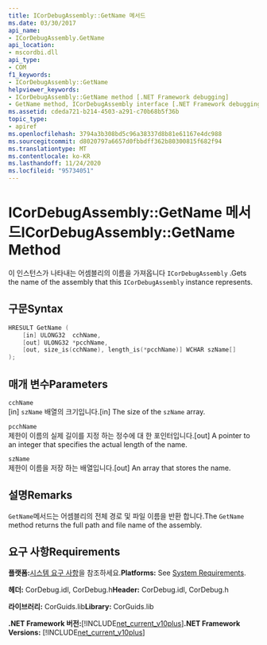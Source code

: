 ```yaml
---
title: ICorDebugAssembly::GetName 메서드
ms.date: 03/30/2017
api_name:
- ICorDebugAssembly.GetName
api_location:
- mscordbi.dll
api_type:
- COM
f1_keywords:
- ICorDebugAssembly::GetName
helpviewer_keywords:
- ICorDebugAssembly::GetName method [.NET Framework debugging]
- GetName method, ICorDebugAssembly interface [.NET Framework debugging]
ms.assetid: cdeda721-b214-4503-a291-c70b68b5f36b
topic_type:
- apiref
ms.openlocfilehash: 3794a3b308bd5c96a38337d8b81e61167e4dc988
ms.sourcegitcommit: d8020797a6657d0fbbdff362b80300815f682f94
ms.translationtype: MT
ms.contentlocale: ko-KR
ms.lasthandoff: 11/24/2020
ms.locfileid: "95734051"
---
```

# <a name="icordebugassemblygetname-method"></a><span data-ttu-id="29397-102">ICorDebugAssembly::GetName 메서드</span><span class="sxs-lookup"><span data-stu-id="29397-102">ICorDebugAssembly::GetName Method</span></span>

<span data-ttu-id="29397-103">이 인스턴스가 나타내는 어셈블리의 이름을 가져옵니다 `ICorDebugAssembly` .</span><span class="sxs-lookup"><span data-stu-id="29397-103">Gets the name of the assembly that this `ICorDebugAssembly` instance represents.</span></span>  
  
## <a name="syntax"></a><span data-ttu-id="29397-104">구문</span><span class="sxs-lookup"><span data-stu-id="29397-104">Syntax</span></span>  
  
```cpp  
HRESULT GetName (  
    [in] ULONG32  cchName,  
    [out] ULONG32 *pcchName,  
    [out, size_is(cchName), length_is(*pcchName)] WCHAR szName[]  
);  
```  
  
## <a name="parameters"></a><span data-ttu-id="29397-105">매개 변수</span><span class="sxs-lookup"><span data-stu-id="29397-105">Parameters</span></span>  

 `cchName`  
 <span data-ttu-id="29397-106">[in] `szName` 배열의 크기입니다.</span><span class="sxs-lookup"><span data-stu-id="29397-106">[in] The size of the `szName` array.</span></span>  
  
 `pcchName`  
 <span data-ttu-id="29397-107">제한이 이름의 실제 길이를 지정 하는 정수에 대 한 포인터입니다.</span><span class="sxs-lookup"><span data-stu-id="29397-107">[out] A pointer to an integer that specifies the actual length of the name.</span></span>  
  
 `szName`  
 <span data-ttu-id="29397-108">제한이 이름을 저장 하는 배열입니다.</span><span class="sxs-lookup"><span data-stu-id="29397-108">[out] An array that stores the name.</span></span>  
  
## <a name="remarks"></a><span data-ttu-id="29397-109">설명</span><span class="sxs-lookup"><span data-stu-id="29397-109">Remarks</span></span>  

 <span data-ttu-id="29397-110">`GetName`메서드는 어셈블리의 전체 경로 및 파일 이름을 반환 합니다.</span><span class="sxs-lookup"><span data-stu-id="29397-110">The `GetName` method returns the full path and file name of the assembly.</span></span>  
  
## <a name="requirements"></a><span data-ttu-id="29397-111">요구 사항</span><span class="sxs-lookup"><span data-stu-id="29397-111">Requirements</span></span>  

 <span data-ttu-id="29397-112">**플랫폼:**[시스템 요구 사항](../../get-started/system-requirements.md)을 참조하세요.</span><span class="sxs-lookup"><span data-stu-id="29397-112">**Platforms:** See [System Requirements](../../get-started/system-requirements.md).</span></span>  
  
 <span data-ttu-id="29397-113">**헤더:** CorDebug.idl, CorDebug.h</span><span class="sxs-lookup"><span data-stu-id="29397-113">**Header:** CorDebug.idl, CorDebug.h</span></span>  
  
 <span data-ttu-id="29397-114">**라이브러리:** CorGuids.lib</span><span class="sxs-lookup"><span data-stu-id="29397-114">**Library:** CorGuids.lib</span></span>  
  
 <span data-ttu-id="29397-115">**.NET Framework 버전:**[!INCLUDE[net_current_v10plus](../../../../includes/net-current-v10plus-md.md)]</span><span class="sxs-lookup"><span data-stu-id="29397-115">**.NET Framework Versions:** [!INCLUDE[net_current_v10plus](../../../../includes/net-current-v10plus-md.md)]</span></span>
